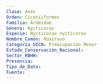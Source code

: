 ```yaml
---
Clase: Aves
Orden: Ciconiiformes
Familia: Ardeidae
Género: Nycticorax
Especie: Nycticorax nycticorax
Nombre_Común: Huairavo
Categoría_UICN: Preocupación Menor
Estado_Conservación_Nacional: 
Sector_RBHH: 
Presencia: 
Tipo_de_Dato: 
Fuente: 
---
```

